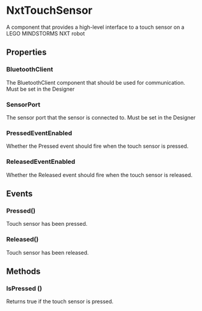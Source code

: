# NxtTouchSensor

A component that provides a high-level interface to a touch sensor on a LEGO MINDSTORMS NXT robot

## Properties

### BluetoothClient

The BluetoothClient component that should be used for communication. Must be set in the Designer

### SensorPort

The sensor port that the sensor is connected to. Must be set in the Designer

### PressedEventEnabled

Whether the Pressed event should fire when the touch sensor is pressed.

### ReleasedEventEnabled

Whether the Released event should fire when the touch sensor is released.

## Events

### Pressed\(\)

Touch sensor has been pressed.

### Released\(\)

Touch sensor has been released.

## Methods

### IsPressed \(\)

Returns true if the touch sensor is pressed.

